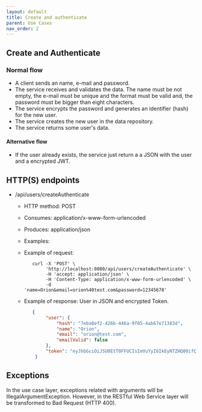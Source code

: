 ```yaml
---
layout: default
title: Create and authenticate
parent: Use Cases
nav_order: 2
---
```


## Create and Authenticate

### Normal flow

* A client sends an name, e-mail and password.
* The service receives and validates the data. The name must be not empty,
  the e-mail must be unique and the format must be valid and,
  the password must be bigger than eight characters.
* The service encrypts the password and generates an identifier (hash) for the
  new user.
* The service creates the new user in the data repository.
* The service returns some user's data.

#### Alternative flow

* If the user already exists, the service just return a a JSON with the user
  and a encrypted JWT.

## HTTP(S) endpoints

* /api/users/createAuthenticate
  * HTTP method: POST
  * Consumes: application/x-www-form-urlencoded
  * Produces: application/json
  * Examples:

  * Example of request:

    ```shell
       curl -X 'POST' \
            'http://localhost:8080/api/users/createAuthenticate' \
            -H 'accept: application/json' \
            -H 'Content-Type: application/x-www-form-urlencoded' \
            -d 'name=Orion&email=orion%40test.com&password=12345678'
    ```

  * Example of response: User in JSON and encrypted Token.

    ```json
       {
            "user": {
                "hash": "7eba8ef2-426b-446a-9f05-4ab67e71383d",
                "name": "Orion",
                "email": "orion@test.com",
                "emailValid": false
            },
            "token": "eyJhbGciOiJSU0EtT0FFUCIsImVuYyI6IkEyNTZHQ00ifQ.UOLgr6fR0xoNj8gcLeQ1HssaCoPRvXRptzPoVMbd5VpTe-_OEy_BA04dRHRcY-jID4TEVUfSmWINhs5iLLtbp6SYZcqKH0vuFFiQ491UsjVzpy9QDGoWxJLeO4XytJnjnjVSPJ3G9mhANhWr2ylgh0Wnv3wQkFdEobSd9ysrnkKq1bF5OBP3olJyogfDtXGRul150ICYbS3KrZ5OBBMmqgah6vW0I1IO8Kz4uJ9LmfTbZbtHoVJqHwMY9ypVMF_MRKaTJ1lisZOE6F21cOjwcnBGGddQlw5jOstS_sZmixyxvE19GnhjmHlWHoXfwGgZ_TY_oeE1aBUcXi_fYifxWg.qp0YEBMzxjRBALxE.8YmjHAuyWbGbH6pqi4xJgqJ3Gu9kA9kYkwHCdqkczXBdn7YGRAE_78yQOyZMhmRX1X0yWv-R0i___Yv9BXNasbr44I_vvoL7VDPCxm2ln3lSnQwKdOA7xkJMUtyJDjXlnT0vw2LkNS1GvfkkaBXx_x5h8jANXWV5ne1PLr307XQQquPNd8If4rLgiEwjdYyK4Lhz3NffIOl380mRAmZCDH_zLJBVTmFvL0F6rcfUcd5tdhfe28DALr3rPMGahbr5KT9d0So9OoUhIU7XdSA_nkIh4GFx_A.Xqa0vqD_bM2HGN1aTR2QpQ"
        }
    ```

## Exceptions

In the use case layer, exceptions related with arguments will be
IllegalArgumentException. However, in the RESTful Web Service layer will be
transformed to Bad Request (HTTP 400).
